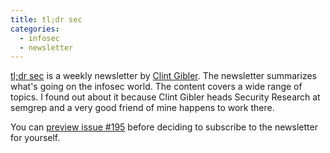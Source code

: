 ```yaml
---
title: tl;dr sec
categories:
  - infosec
  - newsletter
---
```

[tl;dr sec](https://tldrsec.com/) is a weekly newsletter by [Clint Gibler](https://twitter.com/clintgibler). The newsletter summarizes what's going on the infosec world. The content covers a wide range of topics. I found out about it because Clint Gibler heads Security Research at semgrep and a
very good friend of mine happens to work there.

You can [preview issue #195](https://tldrsec.com/p/tldr-sec-195) before deciding to subscribe to the newsletter for yourself.

